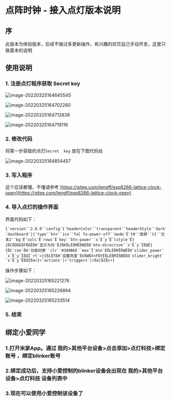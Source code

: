 # 点阵时钟 - 接入点灯版本说明

## 序

此版本为体验版本，后续不做过多更新操作，有兴趣的欢饮自己手动开发，这里只做基本的说明

## 使用说明

### 1. 注册点灯程序获取 Secret key



![image-20220325164645545](/image-20220325164645545.png)

![image-20220325164702280](/image-20220325164702280.png)

![image-20220325164712839](/image-20220325164712839.png)

![image-20220325164719116](/image-20220325164719116.png)

### 2. 修改代码

将第一步获取的点灯``Secret  key`` 放在下图代码处

![image-20220325164854457](/image-20220325164854457.png)

### 3. 写入程序

这个应该都懂，不懂请参考 [https://gitee.com/lengff/esp8266-lattice-clock-open](https://gitee.com/lengff/esp8266-lattice-clock-open)



### 4. 导入点灯的操作界面

界面代码如下：

```
{¨version¨¨2.0.0¨¨config¨{¨headerColor¨¨transparent¨¨headerStyle¨¨dark¨¨background¨{¨img¨¨assets/img/headerbg.jpg¨¨isFull¨«}}¨dashboard¨|{¨type¨¨btn¨¨ico¨¨fal fa-power-off¨¨mode¨Ê¨t0¨¨熄屏¨¨t1¨¨文本2¨¨bg¨É¨cols¨Ë¨rows¨Ë¨key¨¨btn-power¨´x´É´y´Ë¨lstyle¨Ê}{ßCßDßEßFßGÊßH¨显示方向¨ßJßKßLÉßMËßNËßO¨btn-direction¨´x´É´y´ÍßQÊ}{ßC¨ran¨ßH¨功能切换¨¨clr¨¨#389BEE¨¨max¨Î¨min¨ÉßLÉßMÏßNËßO¨slider_power¨´x´Ë´y´ÍßQÍ¨rt¨»}{ßCßTßH¨设置亮度¨ßVßWßX¤FßYÉßLÉßMÏßNËßO¨slider_bright¨´x´Ë´y´ËßQÍßa»}÷¨actions¨|÷¨triggers¨|÷ßa|ßZßc÷}
```

操作步骤如下：

![image-20220325165221276](/image-20220325165221276.png)

![image-20220325165226894](/image-20220325165226894.png)

![image-20220325165233514](/image-20220325165233514.png)

### 5. 结束



## 绑定小爱同学

### 1.打开米家App。通过 **我的>其他平台设备>点击添加>点灯科技>绑定账号** ，绑定blinker账号
### 2.绑定成功后，支持小爱控制的blinker设备会出现在 **我的>其他平台设备>点灯科技** 设备列表中
### 3.现在可以使用小爱控制该设备了